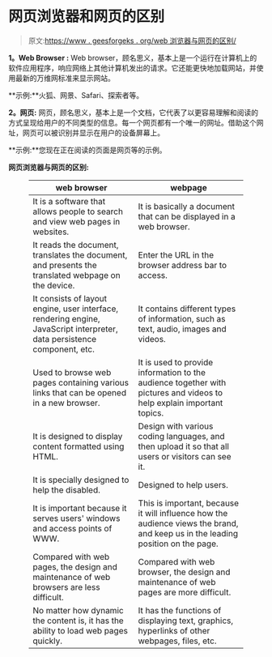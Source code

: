 # 网页浏览器和网页的区别

> 原文:[https://www . geesforgeks . org/web 浏览器与网页的区别/](https://www.geeksforgeeks.org/difference-between-web-browser-and-web-page/)

**1。Web Browser :**
Web browser，顾名思义，基本上是一个运行在计算机上的软件应用程序，响应网络上其他计算机发出的请求。它还能更快地加载网站，并使用最新的万维网标准来显示网站。

**示例:**火狐、网景、Safari、探索者等。

**2。网页:**
网页，顾名思义，基本上是一个文档，它代表了以更容易理解和阅读的方式呈现给用户的不同类型的信息。每一个网页都有一个唯一的网址。借助这个网址，网页可以被识别并显示在用户的设备屏幕上。

**示例:**您现在正在阅读的页面是网页等的示例。

**网页浏览器与网页的区别:**

<figure class="table">

| web browser | webpage |
| --- | --- |
| It is a software that allows people to search and view web pages in websites. | It is basically a document that can be displayed in a web browser. |
| It reads the document, translates the document, and presents the translated webpage on the device. | Enter the URL in the browser address bar to access. |
| It consists of layout engine, user interface, rendering engine, JavaScript interpreter, data persistence component, etc. | It contains different types of information, such as text, audio, images and videos. |
| Used to browse web pages containing various links that can be opened in a new browser. | It is used to provide information to the audience together with pictures and videos to help explain important topics. |
| It is designed to display content formatted using HTML. | Design with various coding languages, and then upload it so that all users or visitors can see it. |
| It is specially designed to help the disabled. | Designed to help users. |
| It is important because it serves users' windows and access points of WWW. | This is important, because it will influence how the audience views the brand, and keep us in the leading position on the page. |
| Compared with web pages, the design and maintenance of web browsers are less difficult. | Compared with web browser, the design and maintenance of web pages are more difficult. |
| No matter how dynamic the content is, it has the ability to load web pages quickly. | It has the functions of displaying text, graphics, hyperlinks of other webpages, files, etc. |

</figure>